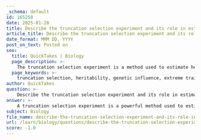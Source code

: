 ```yaml
---
_schema: default
id: 165258
date: 2025-01-28
title: Describe the truncation selection experiment and its role in estimating heritability.
article_title: Describe the truncation selection experiment and its role in estimating heritability.
date_format: MMM DD, YYYY
post_on_text: Posted on
seo:
  title: QuickTakes | Biology
  page_description: >-
    The truncation selection experiment is a method used to estimate heritability by selecting individuals with extreme traits and measuring their offspring's traits, thus quantifying the genetic contribution to trait variation.
  page_keywords: >-
    truncation selection, heritability, genetic influence, extreme traits, offspring measurement, selection differential, response to selection, behavioral genetics, trait variation, evolutionary processes
author: QuickTakes
question: >-
    Describe the truncation selection experiment and its role in estimating heritability.
answer: >-
    A truncation selection experiment is a powerful method used to estimate heritability by focusing on individuals with extreme traits within a population. The process involves selecting a subset of individuals that exhibit particularly high or low values of a specific trait and then measuring the traits of their offspring to determine the extent to which that trait is heritable.\n\n### Key Steps in a Truncation Selection Experiment:\n\n1. **Selection of Parents**: Researchers identify and select individuals from the population that possess extreme values of a trait. For example, if studying birds, they might select the top 20% of birds based on their approach scores to a novel object.\n\n2. **Measurement of Offspring Traits**: After selecting the parents, the next step is to measure the same trait in their offspring. This allows researchers to assess whether the offspring exhibit similar traits to their selected parents.\n\n3. **Calculation of Heritability**: The heritability of the trait can be estimated using the following relationships:\n   - Let $ x_0 $ be the average trait value in the entire population.\n   - Let $ x_1 $ be the average trait value of the selected individuals (e.g., the top 20%).\n   - Let $ x_2 $ be the average trait value of the offspring of the selected individuals.\n   - The selection differential $ S $ can be calculated as $ S = x_1 - x_0 $.\n   - The response to selection $ R $ is calculated as $ R = x_2 - x_0 $.\n   - Heritability $ h^2 $ can then be estimated using the formula:\n   $$\n   h^2 = \frac{R}{S}\n   $$\n\n### Role in Estimating Heritability:\n\nThe truncation selection experiment is crucial for estimating heritability because it provides a direct method to quantify the genetic contribution to trait variation. By focusing on extreme traits, researchers can more clearly observe the potential genetic influence, as environmental factors are often minimized in controlled breeding scenarios. \n\nThis method is particularly useful in behavioral studies, where traits may be influenced by both genetic and environmental factors. The results from truncation selection experiments can help clarify the extent to which behaviors are inherited, thereby contributing to our understanding of evolutionary processes and adaptation.\n\nIn summary, truncation selection experiments are a vital tool in behavioral genetics, allowing researchers to estimate heritability and understand the genetic basis of traits within populations.
subject: Biology
file_name: describe-the-truncation-selection-experiment-and-its-role-in-estimating-heritability.md
url: /learn/biology/questions/describe-the-truncation-selection-experiment-and-its-role-in-estimating-heritability
score: -1.0
---
```


&nbsp;